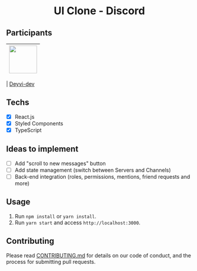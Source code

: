 <h1 align="center">
UI Clone - Discord
</h1>


## Participants

| [<img src="https://avatars1.githubusercontent.com/u/68565306?s=460&u=36dcfd7ddd8c6d4ede81bbe4b79e49c8053f11e3&v=4" width="75px;"/>](https://github.com/guilhermerodz) |
| :------------------------------------------------------------------------------------------------------------------------: |


| [Deyvi-dev](https://github.com/Deyvi-dev)

## Techs

- [x] React.js
- [x] Styled Components
- [x] TypeScript

## Ideas to implement

- [ ] Add "scroll to new messages" button
- [ ] Add state management (switch between Servers and Channels)
- [ ] Back-end integration (roles, permissions, mentions, friend requests and more)

## Usage

1. Run `npm install` or `yarn install`.<br />
2. Run `yarn start` and access `http://localhost:3000`.<br />

## Contributing

Please read [CONTRIBUTING.md](CONTRIBUTING.md) for details on our code of conduct, and the process for submitting pull requests.
